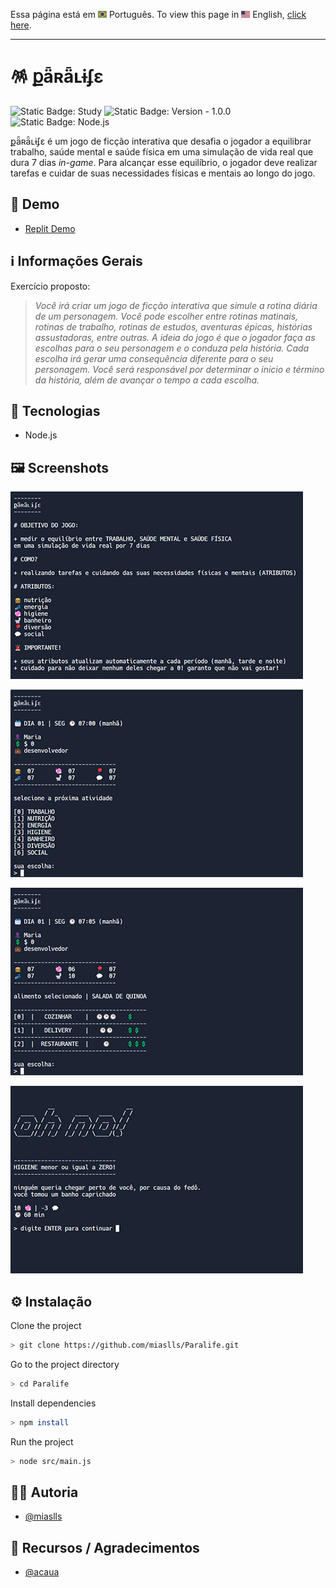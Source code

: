 Essa página está em <img src="assets/img/flag-pt-br.png" width="14" alt="Português"> Português.
To view this page in <img src="assets/img/flag-en.png" width="14" alt="English"> English, [click here](./README.md).

---

# 🪅 քǟʀǟʟɨʄɛ

![Static Badge: Study](https://img.shields.io/badge/study-blue)
![Static Badge: Version - 1.0.0](https://img.shields.io/badge/version-1.0.0-green)
![Static Badge: Node.js](https://img.shields.io/badge/Node.js-5a5a5a?logo=nodedotjs)

քǟʀǟʟɨʄɛ é um jogo de ficção interativa que desafia o jogador a equilibrar trabalho, saúde mental e saúde física em uma simulação de vida real que dura 7 dias _in-game_. Para alcançar esse equilíbrio, o jogador deve realizar tarefas e cuidar de suas necessidades físicas e mentais ao longo do jogo.

## 🔗 Demo

- [Replit Demo](https://replit.com/@miaslls/Paralife-Demo?v=1)

## ℹ️ Informações Gerais

Exercício proposto:

> _Você irá criar um jogo de ficção interativa que simule a rotina diária de um personagem. Você pode escolher entre rotinas matinais, rotinas de trabalho, rotinas de estudos, aventuras épicas, histórias assustadoras, entre outras. A ideia do jogo é que o jogador faça as escolhas para o seu personagem e o conduza pela história. Cada escolha irá gerar uma consequência diferente para o seu personagem. Você será responsável por determinar o inicio e término da história, além de avançar o tempo a cada escolha._

## 🧮 Tecnologias

- Node.js

## 🖼️ Screenshots

![Paralife App Screenshot](assets/img/screenshot-01.gif)

![Paralife App Screenshot](assets/img/screenshot-02.gif)

![Paralife App Screenshot](assets/img/screenshot-03.gif)

![Paralife App Screenshot](assets/img/screenshot-04.gif)

## ⚙️ Instalação

Clone the project

```bash
> git clone https://github.com/miaslls/Paralife.git
```

Go to the project directory

```bash
> cd Paralife
```

Install dependencies

```bash
> npm install
```

Run the project

```bash
> node src/main.js
```

## 👩‍💻 Autoria

- [@miaslls](https://www.github.com/miaslls)

## 🫶 Recursos / Agradecimentos

- [@acaua](https://github.com/acaua)
